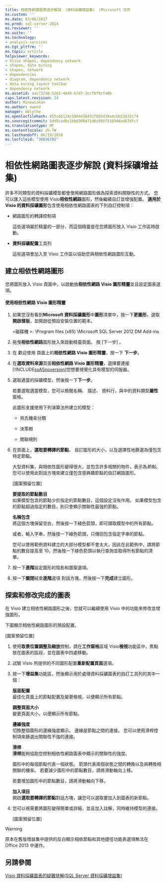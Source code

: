 ```yaml
---
title: 相依性網路圖表逐步解說 （資料採礦增益集） |Microsoft 文件
ms.custom: ''
ms.date: 03/06/2017
ms.prod: sql-server-2014
ms.reviewer: ''
ms.suite: ''
ms.technology:
- analysis-services
ms.tgt_pltfrm: ''
ms.topic: article
helpviewer_keywords:
- Visio shapes, dependency network
- shapes, data mining
- shapes, network
- dependencies
- diagram, dependency network
- data mining layout toolbar
- dependency network
ms.assetid: aac732a8-5262-4649-b7d7-3ccf6f9cfa8b
caps.latest.revision: 14
author: Minewiskan
ms.author: owend
manager: mblythe
ms.openlocfilehash: 855c66124c5084e58432f605d38a4cbb53832c74
ms.sourcegitcommit: 5dd5cad0c1bbd308471d6c885f516948ad67dfcf
ms.translationtype: MT
ms.contentlocale: zh-TW
ms.lasthandoff: 06/19/2018
ms.locfileid: "36036702"
---
```

# <a name="dependency-network-diagram-walkthrough-data-mining-add-ins"></a>相依性網路圖表逐步解說 (資料採礦增益集)
  許多不同類型的資料採礦模型都會使用網路圖形做為探索資料關聯性的方式。 您可以匯入這些模型使用 Visio**相依性網路**圖形，然後繼續自訂並增強配置。 **適用於 Visio 的資料採礦圖形**包含使用相依性網路圖表的下列自訂控制項：  
  
-   網路圖形的轉譯控制項  
  
     這些選項屬於精靈的一部分，而這個精靈是在您將圖形放入 Visio 工作區時啟動。  
  
-   **資料採礦配置**工具列  
  
     這些選項會加入至 Visio 工作區以協助您與相依性網路圖形互動。  
  
## <a name="build-a-dependency-network-graph"></a>建立相依性網路圖形  
 您將圖形放入 Visio 頁面中，以啟動放**相依性網路 Visio 圖形精靈**並且設定圖表選項。  
  
#### <a name="use-the-dependency-net-visio-shape-wizard"></a>使用相依性網路 Visio 圖形精靈  
  
1.  如果您沒有看到**Microsoft 資料採礦圖形**中**圖形**清單中，按一下**更圖形**，選取**開啟樣板**，並開啟從預設安裝位置的範本。  
  
     \<磁碟機 >: \Program files (x85) \Microsoft SQL Server 2012 DM Add-ins  
  
2.  拖曳**相依性網路**圖形放入來啟動精靈頁面。 按 [下一步] 。  
  
3.  在 歡迎使用 頁面上的**相依性網路 Visio 圖形精靈**，按一下 **下一步**。  
  
4.  在**選取資料來源**頁面**相依性網路 Visio 圖形精靈**，選擇要連接[!INCLUDE[ssASnoversion](../includes/ssasnoversion-md.md)]您想要視覺化具有模型的伺服器。  
  
5.  選取適當的採礦模型，然後按一下**下一步**。  
  
     若要選取適當模型，您可以檢閱名稱、 描述、 資料行，與中的資料類型**屬性**窗格。  
  
     此圖形支援使用下列演算法所建立的模型：  
  
    -   貝氏機率分類  
  
    -   決策樹  
  
    -   關聯規則  
  
6.  在頁面上，**選取要轉譯的節點**、 自訂圖形的大小，以及選擇性地篩選為僅包含特定節點。  
  
     大型資料集，與相依性圖形變得很大，並包含許多相關的物件，表示為*節點*。 您可以使用此對話方塊來建立僅包含感興趣節點的自訂網路圖形。  
  
     [圖案預留位置]  
  
     **要提取的節點數目**  
     如果模型包含的節點少於指定的節點數目，這個設定沒有作用。 如果模型包含的節點超過指定的數目，則只會顯示關聯性最強的節點。  
  
     **名稱包含**  
     將這個方塊保留空白，然後按一下綠色箭頭，即可擷取模型中的所有節點。  
  
     或者，輸入字串，然後按一下綠色箭頭，只傳回包含指定字串的節點。  
  
     您可以使用範例資料建立的大部分模型都不會太大，因此在此範例中，請將節點的數目提高至 10，然後按一下綠色箭頭以執行查詢並取得所有節點的清單。  
  
7.  按一下**進階**設定圖形的陰影和圖案選項。  
  
8.  按一下**關閉**結束**進階**選項 對話方塊，然後按一下**完成**建立圖形。  
  
## <a name="explore-and-modify-the-finished-diagram"></a>探索和修改完成的圖表  
 在 Visio 建立相依性網路圖形之後，您就可以繼續使用 Visio 中的功能來修改並增強圖形。  
  
 下圖顯示相依性網路圖形的預設配置。  
  
 [圖案預留位置]  
  
1.  使用**取景位置調整及縮放**控制，請在**工作窗格**區域 Visio**檢視**功能區中，焦點放在圖表的區段，並在圖表中四處移動。  
  
2.  試驗 Visio 所提供的不同圖形配置**重新配置頁面**選項。  
  
3.  按一下**增益集**功能區，然後顯示用於處理資料採礦圖表的自訂工具列的其中一個：  
  
     **版面配置**  
     最佳化頁面上的節點配置及變更檢視，以便顯示所有節點。  
  
     **調整頁面大小**  
     變更頁面大小，以便顯示所有節點。  
  
     **邊緣強度**  
     切換整個圖形的邊緣強度顯示。 邊緣是節點之間的連接。 您可以使用滑桿控制項來篩選出關聯性不強的連接。  
  
     **滑桿**  
     **滑桿**能夠協助您控制相依性網路圖表中顯示的關聯性的強度。  
  
     圖形中的每個節點代表一個狀態。 箭頭代表兩個狀態之間的轉換以及與轉換相關聯的機率。 若要減少圖形中的節點數目，請將滑動軸向上移。  
  
     若要增加圖形中的節點數目，請將滑動軸向下移。  
  
     **加入項目**  
     開啟**選取要轉譯的節點**對話方塊，讓您可以選取要加入到圖表的新節點。  
  
4.  您可以視需要將圖形變得簡單或詳細，並且加入註解，同時維持模型的連接。  
  
     [圖案預留位置]  
  
> [!WARNING]  
>  原本在舊版增益集中提供的反白顯示相依節點和其他捷徑功能表選項無法在 Office 2013 中運作。  
  
## <a name="see-also"></a>另請參閱  
 [Visio 資料採礦圖表的疑難排解&#40;SQL Server 資料採礦增益集&#41;](troubleshooting-visio-data-mining-diagrams-sql-server-data-mining-add-ins.md)  
  
  